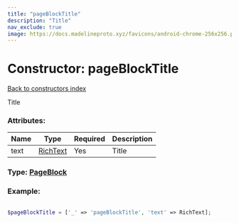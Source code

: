 ```yaml
---
title: "pageBlockTitle"
description: "Title"
nav_exclude: true
image: https://docs.madelineproto.xyz/favicons/android-chrome-256x256.png
---
```

# Constructor: pageBlockTitle  
[Back to constructors index](/API_docs/constructors/index.html)



Title

### Attributes:

| Name     |    Type       | Required | Description |
|----------|---------------|----------|-------------|
|text|[RichText](/API_docs/types/RichText.html) | Yes|Title|



### Type: [PageBlock](/API_docs/types/PageBlock.html)


### Example:

```php

$pageBlockTitle = ['_' => 'pageBlockTitle', 'text' => RichText];
```  
